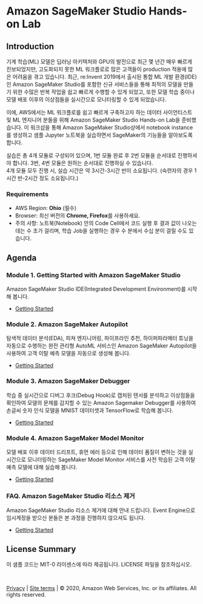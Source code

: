 # Amazon SageMaker Studio Hands-on Lab

## Introduction
기계 학습(ML) 모델은 딥러닝 아키텍처와 GPU의 발전으로 최근 몇 년간 매우 빠르게 진보되었지만, 고도화되지 못한 ML 워크플로로 많은 고객들이 production 적용에 많은 어려움을 겪고 있습니다. 최근, re:Invent 2019에서 출시된 통합 ML 개발 환경(IDE)인 Amazon SageMaker Studio를 포함한 신규 서비스들을 통해 최적의 모델을 만들기 위한 수많은 반복 작업을 쉽고 빠르게 수행할 수 있게 되었고, 또한 모델 학습 중이나 모델 배포 이후의 이상점들을 실시간으로 모니터링할 수 있게 되었습니다.

이에, AWS에서는 ML 워크플로를 쉽고 빠르게 구축하고자 하는 데이터 사이언티스트 및 ML 엔지니어 분들을 위해 Amazon SageMaker Studio Hands-on Lab을 준비했습니다. 이 워크샵을 통해 Amazon SageMaker Studio상에서 notebook instance를 생성하고 샘플 Jupyter 노트북을 실습하면서 SageMaker의 기능들을 알아보도록 합니다. 

실습은 총 4개 모듈로 구성되어 있으며, 1번 모듈 완료 후 2번 모듈을 순서대로 진행하셔야 합니다. 3번, 4번 모듈은 원하는 순서대로 진행하실 수 있습니다.<br>
4개 모듈 모두 진행 시, 실습 시간은 약 3시간-3시간 반이 소요됩니다. (숙련자의 경우 1시간 반-2시간 정도 소요됩니다.)

### Requirements 
- AWS Region: **Ohio** (필수)
- Browser: 최신 버전의 **Chrome, Firefox**를 사용하세요.
- 주의 사항: 노트북(Notebook) 안의 Code Cell에서 코드 실행 후 결과 값이 나오는 데는 수 초가 걸리며, 학습 Job을 실행하는 경우 수 분에서 수십 분이 걸릴 수도 있습니다. 

## Agenda

### Module 1. Getting Started with Amazon SageMaker Studio
Amazon SageMaker Studio IDE(Integrated Development Environment)를 시작해 봅니다.
- [Getting Started](studio/lab1.md)

### Module 2. Amazon SageMaker Autopilot
탐색적 데이터 분석(EDA), 피쳐 엔지니어링, 파이프라인 추천, 하이퍼파라메터 튜닝을 자동으로 수행하는 완전 관리형 AutoML 서비스인 Amazon SageMaker Autopilot을 사용하여 고객 이탈 예측 모델을 자동으로 생성해 봅니다.
- [Getting Started](autopilot/lab2.md)

### Module 3. Amazon SageMaker Debugger
학습 중 실시간으로 디버그 후크(Debug Hook)로 캡처된 텐서를 분석하고 이상점들을 확인하여 모델의 문제를 감지할 수 있는 Amazon Sagemaker Debugger를 사용하여 손글씨 숫자 인식 모델을 MNIST 데이터셋과 TensorFlow로 학습해 봅니다.
- [Getting Started](debugger/lab3.md)

### Module 4. Amazon SageMaker Model Monitor
모델 배포 이후 데이터 드리프트, 휴먼 에러 등으로 인해 데이터 품질이 변하는 것을 실시간으로 모니터링하는 SageMaker Model Monitor 서비스를 사전 학습된 고객 이탈 예측 모델에 대해 실습해 봅니다.
- [Getting Started](model-monitor/lab4.md)

### FAQ. Amazon SageMaker Studio 리소스 제거 
Amazon SageMaker Studio 리소스 제거에 대해 안내 드립니다. Event Engine으로 임시계정을 받으신 분들은 본 과정을 진행하지 않으셔도 됩니다. 
- [Getting Started](delete/README.md)

## License Summary
이 샘플 코드는 MIT-0 라이센스에 따라 제공됩니다. LICENSE 파일을 참조하십시오.

<br>

[Privacy](https://aws.amazon.com/privacy/) | [Site terms](https://aws.amazon.com/terms/) | © 2020, Amazon Web Services, Inc. or its affiliates. All rights reserved.

